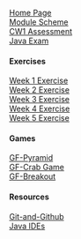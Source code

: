 [Home Page](https://github.com/BNU-CO452/Java-Apps/wiki)     
[Module Scheme](https://github.com/BNU-CO452/Java-Apps/wiki/Module-Scheme)      
[CW1 Assessment](https://github.com/BNU-CO452/Java-Apps/wiki/CW1)     
[Java Exam](https://www.itexams.com/exam/98-388)     
#### Exercises
[Week 1 Exercise](https://github.com/BNU-CO452/Java-Apps/wiki/W1-VSC-Basics-Exercises)     
[Week 2 Exercise]()    
[Week 3 Exercise]()    
[Week 4 Exercise]()    
[Week 5 Exercise]()
#### Games
[GF-Pyramid]()    
[GF-Crab Game]()    
[GF-Breakout]()         
#### Resources
[Git-and-Github](https://github.com/BNU-CO452/Java-Apps/wiki/Git-and-Github)     
[Java IDEs](https://github.com/BNU-CO452/Java-Apps/wiki/Java-IDES)    